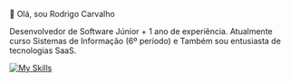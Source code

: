 👋 Olá, sou Rodrigo Carvalho

Desenvolvedor de Software Júnior + 1 ano de experiência. Atualmente curso Sistemas de Informação (6º período) e Também sou entusiasta de tecnologias SaaS.

[![My Skills](https://skillicons.dev/icons?i=ts,go,python,dart,django,nodejs,react,next,astro,flutter,figma,express,nestjs,postgres,prisma,aws&perline=8)](https://skillicons.dev)
